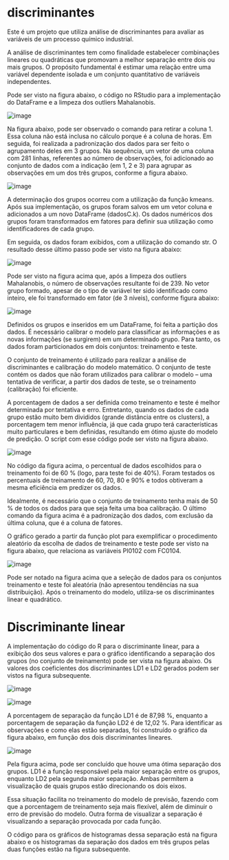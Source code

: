 # discriminantes
Este é um projeto que utiliza análise de discriminantes para avaliar as variáveis de um processo químico industrial.

A análise de discriminantes tem como finalidade estabelecer combinações lineares ou quadráticas que promovam a melhor separação entre dois ou mais grupos. O propósito fundamental é estimar uma relação entre uma variável dependente isolada e um conjunto quantitativo de variáveis independentes.

Pode ser visto na figura abaixo, o código no RStudio para a implementação do DataFrame e a limpeza dos outliers Mahalanobis.

![image](https://user-images.githubusercontent.com/81119854/124519803-d2801200-ddc0-11eb-8deb-1fadb4c4cf48.png)

Na figura abaixo, pode ser observado o comando para retirar a coluna 1. Essa coluna não está inclusa no cálculo porque é a coluna de horas. Em seguida, foi realizada a padronização dos dados para ser feito o agrupamento deles em 3 grupos. Na sequência, um vetor de uma coluna com 281 linhas, referentes ao número de observações, foi adicionado ao conjunto de dados com a indicação (em 1, 2 e 3) para agrupar as observações em um dos três grupos, conforme a figura abaixo.

![image](https://user-images.githubusercontent.com/81119854/124520051-9dc08a80-ddc1-11eb-9a31-a79b7d373019.png)

A determinação dos grupos ocorreu com a utilização da função kmeans. Após sua implementação, os grupos foram salvos em um vetor coluna e adicionados a um novo DataFrame (dadosC.k). Os dados numéricos dos grupos foram transformados em fatores para definir sua utilização como identificadores de cada grupo. 

Em seguida, os dados foram exibidos, com a utilização do comando str. O resultado desse último passo pode ser visto na figura abaixo:

![image](https://user-images.githubusercontent.com/81119854/124520182-090a5c80-ddc2-11eb-8fec-08c9a6de6896.png)

Pode ser visto na figura acima que, após a limpeza dos outliers Mahalanobis, o número de observações resultante foi de 239. No vetor grupo formado, apesar de o tipo de variável ter sido identificado como inteiro, ele foi transformado em fator (de 3 níveis), conforme figura abaixo:

![image](https://user-images.githubusercontent.com/81119854/124520267-4373f980-ddc2-11eb-89c4-6502694da396.png)

Definidos os grupos e inseridos em um DataFrame, foi feita a partição dos dados. É necessário calibrar o modelo para classificar as informações e as novas informações (se surgirem) em um determinado grupo. Para tanto, os dados foram particionados em dois conjuntos: treinamento e teste. 

O conjunto de treinamento é utilizado para realizar a análise de discriminantes e calibração do modelo matemático. O conjunto de teste contém os dados que não foram utilizados para calibrar o modelo – uma tentativa de verificar, a partir dos dados de teste, se o treinamento (calibração) foi eficiente. 

A porcentagem de dados a ser definida como treinamento e teste é melhor determinada por tentativa e erro. Entretanto, quando os dados de cada grupo estão muito bem divididos (grande distância entre os clusters), a porcentagem tem menor influência, já que cada grupo terá características muito particulares e bem definidas, resultando em ótimo ajuste do modelo de predição. O script com esse código pode ser visto na figura abaixo.

![image](https://user-images.githubusercontent.com/81119854/124520377-b2e9e900-ddc2-11eb-9fa6-7067bb97a75c.png)

No código da figura acima, o percentual de dados escolhidos para o treinamento foi de 60 % (logo, para teste foi de 40%). Foram testados os percentuais de treinamento de 60, 70, 80 e 90% e todos obtiveram a mesma eficiência em predizer os dados. 

Idealmente, é necessário que o conjunto de treinamento tenha mais de 50 % de todos os dados para que seja feita uma boa calibração. O último comando da figura acima é a padronização dos dados, com exclusão da última coluna, que é a coluna de fatores. 

O gráfico gerado a partir da função plot para exemplificar o procedimento aleatório da escolha de dados de treinamento e teste pode ser visto na figura abaixo, que relaciona as variáveis PI0102 com FC0104.

![image](https://user-images.githubusercontent.com/81119854/124520991-7cad6900-ddc4-11eb-914c-b57b3f173b98.png)

Pode ser notado na figura acima que a seleção de dados para os conjuntos treinamento e teste foi aleatória (não apresentou tendências na sua distribuição). Após o treinamento do modelo, utiliza-se os discriminantes linear e quadrático.

# Discriminante linear

A implementação do código do R para o discriminante linear, para a exibição dos seus valores e para o gráfico identificando a separação dos grupos (no conjunto de treinamento) pode ser vista na figura abaixo. Os valores dos coeficientes dos discriminantes LD1 e LD2 gerados podem ser vistos na figura subsequente.

![image](https://user-images.githubusercontent.com/81119854/124521377-a6b35b00-ddc5-11eb-8d2a-29fa5a50d6a3.png)

![image](https://user-images.githubusercontent.com/81119854/124521412-c480c000-ddc5-11eb-863e-31bfd40cb7f1.png)

A porcentagem de separação da função LD1 é de 87,98 %, enquanto a porcentagem de separação da função LD2 é de 12,02 %. Para identificar as observações e como elas estão separadas, foi construído o gráfico da figura abaixo, em função dos dois discriminantes lineares.

![image](https://user-images.githubusercontent.com/81119854/124521529-348f4600-ddc6-11eb-8391-4097586ad400.png)

Pela figura acima, pode ser concluído que houve uma ótima separação dos grupos. LD1 é a função responsável pela maior separação entre os grupos, enquanto LD2 pela segunda maior separação. Ambas permitem a visualização de quais grupos estão direcionando os dois eixos. 

Essa situação facilita no treinamento do modelo de previsão, fazendo com que a porcentagem de treinamento seja mais flexível, além de diminuir o erro de previsão do modelo. Outra forma de visualizar a separação é visualizando a separação provocada por cada função. 

O código para os gráficos de histogramas dessa separação está na figura abaixo e os histogramas da separação dos dados em três grupos pelas duas funções estão na figura subsequente.
